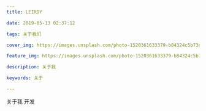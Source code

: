 ```yaml
---
title: LEIRDY

date: 2019-05-13 02:37:12

tags: 关于我们

cover_img: https://images.unsplash.com/photo-1520361633379-b84324c5b73d?ixlib=rb-1.2.1&ixid=eyJhcHBfaWQiOjEyMDd9&auto=format&fit=crop&w=1350&q=80

feature_img: https://images.unsplash.com/photo-1520361633379-b84324c5b73d?ixlib=rb-1.2.1&ixid=eyJhcHBfaWQiOjEyMDd9&auto=format&fit=crop&w=1350&q=80

description: 关于我

keywords: 关于

---
```


关于我
	开发